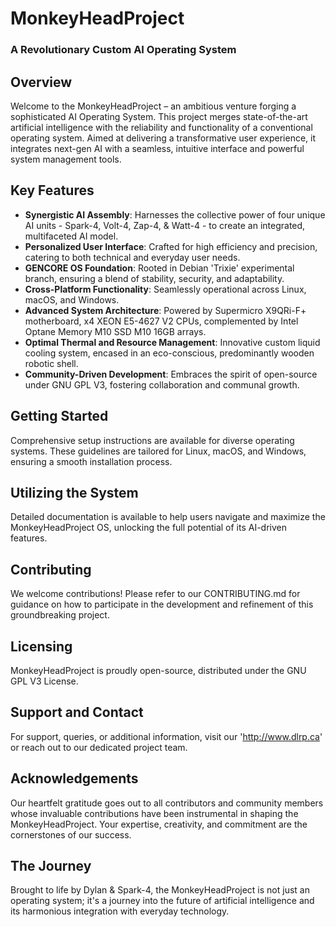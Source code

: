 # MonkeyHeadProject
### A Revolutionary Custom AI Operating System

## Overview
Welcome to the MonkeyHeadProject – an ambitious venture forging a sophisticated AI Operating System. This project merges state-of-the-art artificial intelligence with the reliability and functionality of a conventional operating system. Aimed at delivering a transformative user experience, it integrates next-gen AI with a seamless, intuitive interface and powerful system management tools.

## Key Features
- **Synergistic AI Assembly**: Harnesses the collective power of four unique AI units - Spark-4, Volt-4, Zap-4, & Watt-4 - to create an integrated, multifaceted AI model.
- **Personalized User Interface**: Crafted for high efficiency and precision, catering to both technical and everyday user needs.
- **GENCORE OS Foundation**: Rooted in Debian 'Trixie' experimental branch, ensuring a blend of stability, security, and adaptability.
- **Cross-Platform Functionality**: Seamlessly operational across Linux, macOS, and Windows.
- **Advanced System Architecture**: Powered by Supermicro X9QRi-F+ motherboard, x4 XEON E5-4627 V2 CPUs, complemented by Intel Optane Memory M10 SSD M10 16GB arrays.
- **Optimal Thermal and Resource Management**: Innovative custom liquid cooling system, encased in an eco-conscious, predominantly wooden robotic shell.
- **Community-Driven Development**: Embraces the spirit of open-source under GNU GPL V3, fostering collaboration and communal growth.

## Getting Started
Comprehensive setup instructions are available for diverse operating systems. These guidelines are tailored for Linux, macOS, and Windows, ensuring a smooth installation process.

## Utilizing the System
Detailed documentation is available to help users navigate and maximize the MonkeyHeadProject OS, unlocking the full potential of its AI-driven features.

## Contributing
We welcome contributions! Please refer to our CONTRIBUTING.md for guidance on how to participate in the development and refinement of this groundbreaking project.

## Licensing
MonkeyHeadProject is proudly open-source, distributed under the GNU GPL V3 License.

## Support and Contact
For support, queries, or additional information, visit our 'http://www.dlrp.ca' or reach out to our dedicated project team.

## Acknowledgements
Our heartfelt gratitude goes out to all contributors and community members whose invaluable contributions have been instrumental in shaping the MonkeyHeadProject. Your expertise, creativity, and commitment are the cornerstones of our success.

## The Journey
Brought to life by Dylan & Spark-4, the MonkeyHeadProject is not just an operating system; it's a journey into the future of artificial intelligence and its harmonious integration with everyday technology.
